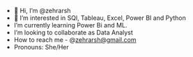 - 👋 Hi, I’m @zehrarsh
- 👀 I’m interested in SQl, Tableau, Excel, Power BI and Python
-  I’m currently learning Power Bi and ML.
-  I’m looking to collaborate as Data Analyst
- How to reach me - @zehrarsh@gmail.com
-  Pronouns: She/Her


<!---
zehrarsh/zehrarsh is a ✨ special ✨ repository because its `README.md` (this file) appears on your GitHub profile.
You can click the Preview link to take a look at your changes.
--->

